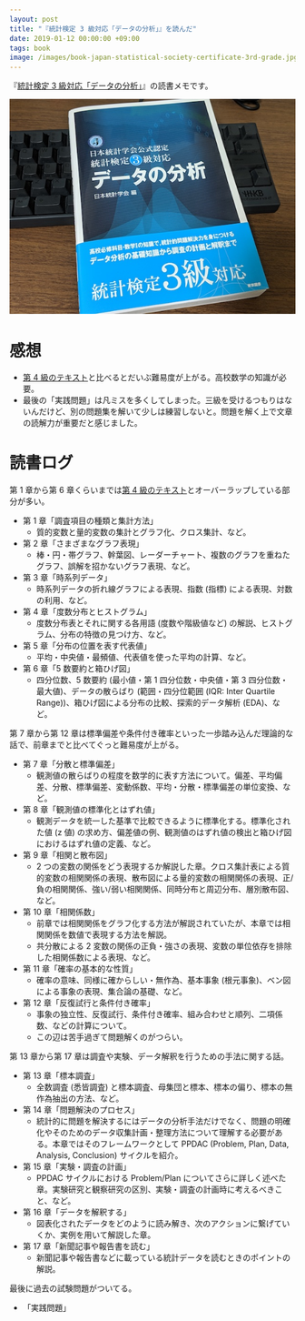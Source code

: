 ```yaml
---
layout: post
title: "『統計検定 3 級対応「データの分析」』を読んだ"
date: 2019-01-12 00:00:00 +09:00
tags: book
image: /images/book-japan-statistical-society-certificate-3rd-grade.jpg
---
```


『[統計検定 3 級対応「データの分析」](http://www.tokyo-tosho.co.jp/books/ISBN978-4-489-02132-9.html)』の読書メモです。

![表紙](/images/book-japan-statistical-society-certificate-3rd-grade.jpg)

# 感想

- [第 4 級のテキスト](/2018/12/22/book-japan-statistical-society-certificate-4th-grade-textbook)と比べるとだいぶ難易度が上がる。高校数学の知識が必要。
- 最後の「実践問題」は凡ミスを多くしてしまった。三級を受けるつもりはないんだけど、別の問題集を解いて少しは練習しないと。問題を解く上で文章の読解力が重要だと感じました。

# 読書ログ

第 1 章から第 6 章くらいまでは[第 4 級のテキスト](/2018/12/22/book-japan-statistical-society-certificate-4th-grade-textbook)とオーバーラップしている部分が多い。

- 第 1 章「調査項目の種類と集計方法」
  - 質的変数と量的変数の集計とグラフ化、クロス集計、など。
- 第 2 章「さまざまなグラフ表現」
  - 棒・円・帯グラフ、幹葉図、レーダーチャート、複数のグラフを重ねたグラフ、誤解を招かないグラフ表現、など。
- 第 3 章「時系列データ」
  - 時系列データの折れ線グラフによる表現、指数 (指標) による表現、対数の利用、など。
- 第 4 章「度数分布とヒストグラム」
  - 度数分布表とそれに関する各用語 (度数や階級値など) の解説、ヒストグラム、分布の特徴の見つけ方、など。
- 第 5 章「分布の位置を表す代表値」
  - 平均・中央値・最頻値、代表値を使った平均の計算、など。
- 第 6 章「5 数要約と箱ひげ図」
  - 四分位数、5 数要約 (最小値・第 1 四分位数・中央値・第 3 四分位数・最大値)、データの散らばり (範囲・四分位範囲 (IQR: Inter Quartile Range))、箱ひげ図による分布の比較、探索的データ解析 (EDA)、など。

第 7 章から第 12 章は標準偏差や条件付き確率といった一歩踏み込んだ理論的な話で、前章までと比べてぐっと難易度が上がる。

- 第 7 章「分散と標準偏差」
  - 観測値の散らばりの程度を数学的に表す方法について。偏差、平均偏差、分散、標準偏差、変動係数、平均・分散・標準偏差の単位変換、など。
- 第 8 章「観測値の標準化とはずれ値」
  - 観測データを統一した基準で比較できるように標準化する。標準化された値 (z 値) の求め方、偏差値の例、観測値のはずれ値の検出と箱ひげ図におけるはずれ値の定義、など。
- 第 9 章「相関と散布図」
  - 2 つの変数の関係をどう表現するか解説した章。クロス集計表による質的変数の相関関係の表現、散布図による量的変数の相関関係の表現、正/負の相関関係、強い/弱い相関関係、同時分布と周辺分布、層別散布図、など。
- 第 10 章「相関係数」
  - 前章では相関関係をグラフ化する方法が解説されていたが、本章では相関関係を数値で表現する方法を解説。
  - 共分散による 2 変数の関係の正負・強さの表現、変数の単位依存を排除した相関係数による表現、など。
- 第 11 章「確率の基本的な性質」
  - 確率の意味、同様に確からしい・無作為、基本事象 (根元事象)、ベン図による事象の表現、集合論の基礎、など。
- 第 12 章「反復試行と条件付き確率」
  - 事象の独立性、反復試行、条件付き確率、組み合わせと順列、二項係数、などの計算について。
  - この辺は苦手過ぎて問題解くのがつらい。

第 13 章から第 17 章は調査や実験、データ解釈を行うための手法に関する話。

- 第 13 章「標本調査」
  - 全数調査 (悉皆調査) と標本調査、母集団と標本、標本の偏り、標本の無作為抽出の方法、など。
- 第 14 章「問題解決のプロセス」
  - 統計的に問題を解決するにはデータの分析手法だけでなく、問題の明確化やそのためのデータ収集計画・整理方法について理解する必要がある。本章ではそのフレームワークとして PPDAC (Problem, Plan, Data, Analysis, Conclusion) サイクルを紹介。
- 第 15 章「実験・調査の計画」
  - PPDAC サイクルにおける Problem/Plan についてさらに詳しく述べた章。実験研究と観察研究の区別、実験・調査の計画時に考えるべきこと、など。
- 第 16 章「データを解釈する」
  - 図表化されたデータをどのように読み解き、次のアクションに繋げていくか、実例を用いて解説した章。
- 第 17 章「新聞記事や報告書を読む」
  - 新聞記事や報告書などに載っている統計データを読むときのポイントの解説。

最後に過去の試験問題がついてる。

- 「実践問題」